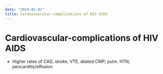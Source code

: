 ```yaml
---
date: "2024-01-01"
title: Cardiovascular-complications of HIV AIDS
---
```


# Cardiovascular-complications of HIV AIDS
* Higher rates of CAD, stroke, VTE, dilated CMP; pulm. HTN; pericarditis/effusion
